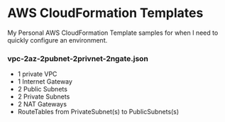 # AWS CloudFormation Templates
My Personal AWS CloudFormation Template samples for when I need to quickly configure an environment.

### vpc-2az-2pubnet-2privnet-2ngate.json
+ 1 private VPC
+ 1 Internet Gateway
+ 2 Public Subnets
+ 2 Private Subnets
+ 2 NAT Gateways
+ RouteTables from PrivateSubnet(s) to PublicSubnets(s)
